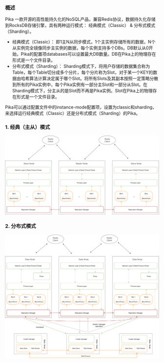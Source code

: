 ### 概述

Pika 一款开源的高性能持久化的NoSQL产品，兼容Redis协议，数据持久化存储到RocksDB存储引擎，具有两种运行模式： 经典模式（Classic） & 分布式模式（Sharding）。
* 经典模式（Classic）： 即1主N从同步模式，1个主实例存储所有的数据，N个从实例完全镜像同步主实例的数据，每个实例支持多个DBs。DB默认从0开始，Pika的配置项databases可以设置最大DB数量。DB在Pika上的物理存在形式是一个文件目录。
* 分布式模式（Sharding）： Sharding模式下，将用户存储的数据集合称为Table，每个Table切分成多个分片，每个分片称为Slot，对于某一个KEY的数据由哈希算法计算决定属于哪个Slot。将所有Slots及其副本按照一定策略分散到所有的Pika实例中，每个Pika实例有一部分主Slot和一部分从Slot。在Sharding模式下，分主从的是Slot而不再是Pika实例。Slot在Pika上的物理存在形式是一个文件目录。

Pika可以通过配置文件中的instance-mode配置项，设置为classic和sharding，来选择运行经典模式（Classic）还是分布式模式（Sharding）的Pika。

### 1. 经典（主从）模式

![](https://raw.githubusercontent.com/simpcl/simpcl.github.io/master/PikaClassic.png)


### 2. 分布式模式

![](https://raw.githubusercontent.com/simpcl/simpcl.github.io/master/PikaCluster.png)